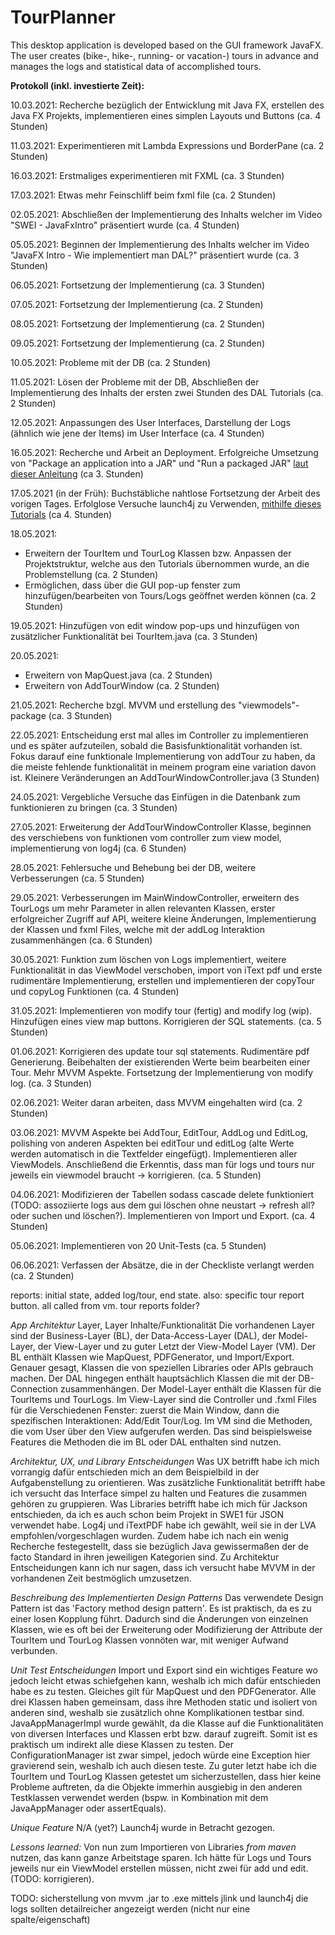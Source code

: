 # TourPlanner
This desktop application is developed based on the GUI framework JavaFX. The user creates (bike-, hike-, running- or vacation-) tours in advance and manages the logs and statistical data of accomplished tours.

**Protokoll (inkl. investierte Zeit):**

10.03.2021: Recherche bezüglich der Entwicklung mit Java FX, erstellen des Java FX Projekts, 
implementieren eines simplen Layouts und Buttons (ca. 4 Stunden)

11.03.2021: Experimentieren mit Lambda Expressions und BorderPane (ca. 2 Stunden)

16.03.2021: Erstmaliges experimentieren mit FXML (ca. 3 Stunden)

17.03.2021: Etwas mehr Feinschliff beim fxml file (ca. 2 Stunden)

02.05.2021: Abschließen der Implementierung des Inhalts welcher im Video "SWEI - JavaFxIntro" präsentiert wurde (ca. 4 Stunden)

05.05.2021: Beginnen der Implementierung des Inhalts welcher im Video "JavaFX Intro - Wie implementiert man DAL?" präsentiert wurde (ca. 3 Stunden)

06.05.2021: Fortsetzung der Implementierung (ca. 3 Stunden)

07.05.2021: Fortsetzung der Implementierung (ca. 2 Stunden)

08.05.2021: Fortsetzung der Implementierung (ca. 2 Stunden)

09.05.2021: Fortsetzung der Implementierung (ca. 2 Stunden)

10.05.2021: Probleme mit der DB (ca. 2 Stunden)

11.05.2021: Lösen der Probleme mit der DB, Abschließen der Implementierung des Inhalts der ersten zwei Stunden des DAL Tutorials (ca. 2 Stunden)

12.05.2021: Anpassungen des User Interfaces, Darstellung der Logs (ähnlich wie jene der Items) im User Interface (ca. 4 Stunden)

16.05.2021: Recherche und Arbeit an Deployment. Erfolgreiche Umsetzung von "Package an application into a JAR" und "Run a packaged JAR"
[laut dieser Anleitung](https://www.jetbrains.com/help/idea/compiling-applications.html) (ca 3. Stunden)

17.05.2021 (in der Früh): Buchstäbliche nahtlose Fortsetzung der Arbeit des vorigen Tages. 
Erfolglose Versuche launch4j zu Verwenden, [mithilfe dieses Tutorials](https://youtu.be/jPKxqc8Zg-0) (ca 4. Stunden)

18.05.2021: 
* Erweitern der TourItem und TourLog Klassen bzw. Anpassen der Projektstruktur, welche aus den Tutorials übernommen wurde, an die Problemstellung (ca. 2 Stunden)
* Ermöglichen, dass über die GUI pop-up fenster zum hinzufügen/bearbeiten von Tours/Logs geöffnet werden können (ca. 2 Stunden)

19.05.2021: Hinzufügen von edit window pop-ups und hinzufügen von zusätzlicher Funktionalität bei TourItem.java (ca. 3 Stunden)

20.05.2021: 
* Erweitern von MapQuest.java (ca. 2 Stunden)
* Erweitern von AddTourWindow (ca. 2 Stunden)

21.05.2021: Recherche bzgl. MVVM und erstellung des "viewmodels"-package (ca. 3 Stunden)

22.05.2021: Entscheidung erst mal alles im Controller zu implementieren und es später aufzuteilen, sobald die Basisfunktionalität vorhanden ist.
Fokus darauf eine funktionale Implementierung von addTour zu haben, da die meiste fehlende funktionalität in meinem program eine variation davon ist.
Kleinere Veränderungen an AddTourWindowController.java (3 Stunden)

24.05.2021: Vergebliche Versuche das Einfügen in die Datenbank zum funktionieren zu bringen (ca. 3 Stunden)

27.05.2021: Erweiterung der AddTourWindowController Klasse, beginnen des verschiebens von funktionen vom controller zum view model, implementierung von log4j (ca. 6 Stunden)

28.05.2021: Fehlersuche und Behebung bei der DB, weitere Verbesserungen (ca. 5 Stunden)

29.05.2021: Verbesserungen im MainWindowController, erweitern des TourLogs um mehr Parameter in allen relevanten Klassen, erster erfolgreicher Zugriff auf API, 
weitere kleine Änderungen, Implementierung der Klassen und fxml Files, welche mit der addLog Interaktion zusammenhängen (ca. 6 Stunden)

30.05.2021: Funktion zum löschen von Logs implementiert, weitere Funktionalität in das ViewModel verschoben, import von iText pdf und erste rudimentäre Implementierung, 
erstellen und implementieren der copyTour und copyLog Funktionen (ca. 4 Stunden)

31.05.2021: Implementieren von modify tour (fertig) and modify log (wip). Hinzufügen eines view map buttons. Korrigieren der SQL statements. (ca. 5 Stunden)

01.06.2021: Korrigieren des update tour sql statements. Rudimentäre pdf Generierung. Beibehalten der existierenden Werte beim bearbeiten einer Tour. 
Mehr MVVM Aspekte. Fortsetzung der Implementierung von modify log. (ca. 3 Stunden)

02.06.2021: Weiter daran arbeiten, dass MVVM eingehalten wird (ca. 2 Stunden)

03.06.2021: MVVM Aspekte bei AddTour, EditTour, AddLog und EditLog, polishing von anderen Aspekten bei editTour und editLog (alte Werte werden automatisch in die Textfelder eingefügt). Implementieren aller ViewModels. Anschließend die Erkenntis, dass 
man für logs und tours nur jeweils ein viewmodel braucht -> korrigieren. (ca. 5 Stunden)

04.06.2021: Modifizieren der Tabellen sodass cascade delete funktioniert (TODO: assoziierte logs aus dem gui löschen ohne neustart -> refresh all? oder suchen und löschen?). 
Implementieren von Import und Export. (ca. 4 Stunden)

05.06.2021: Implementieren von 20 Unit-Tests (ca. 5 Stunden)

06.06.2021: Verfassen der Absätze, die in der Checkliste verlangt werden (ca. 2 Stunden)

reports: initial state, added log/tour, end state. also: specific tour report button. all called from vm. tour reports folder?

*App Architektur*
Layer, Layer Inhalte/Funktionalität
Die vorhandenen Layer sind der Business-Layer (BL), der Data-Access-Layer (DAL), der Model-Layer, der View-Layer und 
zu guter Letzt der View-Model Layer (VM).
Der BL enthält Klassen wie MapQuest, PDFGenerator, und Import/Export. Genauer gesagt, Klassen die von speziellen Libraries 
oder APIs gebrauch machen.
Der DAL hingegen enthält hauptsächlich Klassen die mit der DB-Connection zusammenhängen. 
Der Model-Layer enthält die Klassen für die TourItems und TourLogs.
Im View-Layer sind die Controller und .fxml Files für die Verschiedenen Fenster: zuerst die Main Window, dann 
die spezifischen Interaktionen: Add/Edit Tour/Log.
Im VM sind die Methoden, die vom User über den View aufgerufen werden. 
Das sind beispielsweise Features die Methoden die im BL oder DAL enthalten sind nutzen.

*Architektur, UX, und Library Entscheidungen*
Was UX betrifft habe ich mich vorrangig dafür entschieden mich an dem Beispielbild in der Aufgabenstellung zu orientieren. 
Was zusätzliche Funktionalität betrifft habe ich versucht das Interface simpel zu halten und Features die zusammen gehören zu gruppieren.
Was Libraries betrifft habe ich mich für Jackson entschieden, da ich es auch schon beim Projekt in SWE1 für JSON verwendet habe.
Log4j und iTextPDF habe ich gewählt, weil sie in der LVA empfohlen/vorgeschlagen wurden. 
Zudem habe ich nach ein wenig Recherche festegestellt, dass sie bezüglich Java gewissermaßen der de facto Standard in ihren jeweiligen Kategorien sind.
Zu Architektur Entscheidungen kann ich nur sagen, dass ich versucht habe MVVM in der vorhandenen Zeit bestmöglich umzusetzen.

*Beschreibung des Implementierten Design Patterns*
Das verwendete Design Pattern ist das 'Factory method design pattern'. Es ist praktisch, da es zu einer losen Kopplung führt. 
Dadurch sind die Änderungen von einzelnen Klassen, wie es oft bei der Erweiterung oder Modifizierung der Attribute 
der TourItem und TourLog Klassen vonnöten war, mit weniger Aufwand verbunden.

*Unit Test Entscheidungen*
Import und Export sind ein wichtiges Feature wo jedoch leicht etwas schiefgehen kann, weshalb ich mich dafür entschieden habe es zu testen. 
Gleiches gilt für MapQuest und den PDFGenerator. Alle drei Klassen haben gemeinsam, dass ihre Methoden static und isoliert von anderen sind, 
weshalb sie zusätzlich ohne Komplikationen testbar sind.
JavaAppManagerImpl wurde gewählt, da die Klasse auf die Funktionalitäten von diversen Interfaces und Klassen erbt bzw. darauf zugreift. 
Somit ist es praktisch um indirekt alle diese Klassen zu testen.
Der ConfigurationManager ist zwar simpel, jedoch würde eine Exception hier gravierend sein, weshalb ich auch diesen teste.
Zu guter letzt habe ich die TourItem und TourLog Klassen getestet um sicherzustellen, dass hier keine Probleme auftreten, 
da die Objekte immerhin ausgiebig in den anderen Testklassen verwendet werden (bspw. in Kombination mit dem JavaAppManager oder assertEquals).

*Unique Feature*
N/A (yet?)
Launch4j wurde in Betracht gezogen.

*Lessons learned:* Von nun zum Importieren von Libraries *from maven* nutzen, das kann ganze Arbeitstage sparen. 
Ich hätte für Logs und Tours jeweils nur ein ViewModel erstellen müssen, nicht zwei für add und edit. (TODO: korrigieren).

TODO:
sicherstellung von mvvm
.jar to .exe mittels jlink und launch4j
die logs sollten detailreicher angezeigt werden (nicht nur eine spalte/eigenschaft)